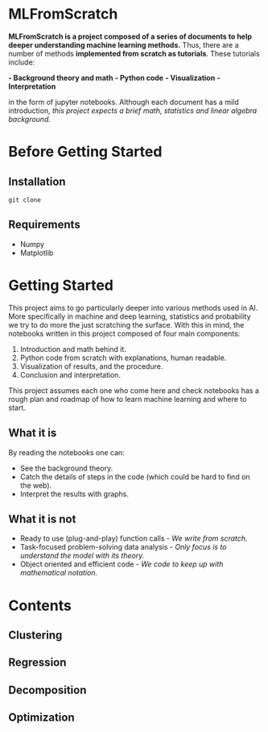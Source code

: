 # MLFromScratch

**MLFromScratch is a project composed of a series of documents to help deeper understanding machine learning methods.** Thus, there are a number of methods **implemented from scratch as tutorials**. These tutorials include:

**- Background theory and math**
**- Python code**
**- Visualization**
**- Interpretation**

in the form of jupyter notebooks. Although each document has a mild introduction, *this project expects a brief math, statistics and linear algebra background.*

# Before Getting Started



## Installation

```git clone```

## Requirements

- Numpy
- Matplotlib

# Getting Started

This project aims to go particularly deeper into various methods used in AI. More specifically in machine and deep learning, statistics and probability we try to do more the just scratching the surface. With this in mind, the notebooks written in this project composed of four main components:

1. Introduction and math behind it.
2. Python code from scratch with explanations, human readable.
3. Visualization of results, and the procedure.
4. Conclusion and interpretation.

This project assumes each one who come here and check notebooks has a rough plan and roadmap of how to learn machine learning and where to start.

## What it is

By reading the notebooks one can:

- See the background theory.
- Catch the details of steps in the code (which could be hard to find on the web).
- Interpret the results with graphs.

## What it is not

- Ready to use (plug-and-play) function calls - *We write from scratch.*
- Task-focused problem-solving data analysis - *Only focus is to understand the model with its theory.*
- Object oriented and efficient code - *We code to keep up with mathematical notation.*

# Contents

## Clustering

## Regression

## Decomposition

## Optimization
